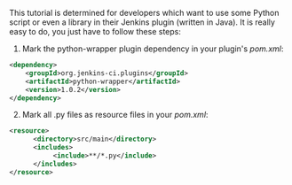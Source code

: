 This tutorial is determined for developers which want to use some Python script or even a library in their Jenkins plugin (written in Java). It is really easy to do, you just have to follow these steps:


1. Mark the python-wrapper plugin dependency in your plugin's _pom.xml_:
```xml
<dependency>  
    <groupId>org.jenkins-ci.plugins</groupId>
    <artifactId>python-wrapper</artifactId>
    <version>1.0.2</version>
</dependency>
```

2. Mark all .py files as resource files in your _pom.xml_:
```xml
<resource>
      <directory>src/main</directory>
      <includes>
           <include>**/*.py</include>
      </includes>
</resource>
```
